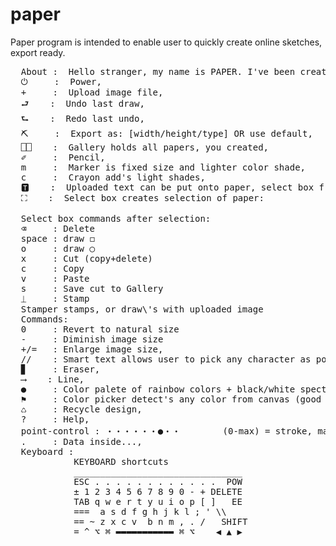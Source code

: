 # paper
Paper program is intended to enable user to quickly create online sketches, export ready. 
<pre>
  About :  Hello stranger, my name is PAPER. I've been created, to make notes, by drawing, fast, versatile and easy,
  ⏻     :  Power,
  +     :  Upload image file,
  ⮐    :  Undo last draw,
  ⮑    :  Redo last undo,
  ⛏     :  Export as: [width/height/type] OR use default,
  ⎕⎕    :  Gallery holds all papers, you created,
  ✐     :  Pencil,
  m     :  Marker is fixed size and lighter color shade,
  c     :  Crayon add's light shades,
  🆃    :  Uploaded text can be put onto paper, select box from where and width to wrap around,
  ⛶    :  Select box creates selection of paper:

  Select box commands after selection:
  ⌫     : Delete
  space : draw <span class='large'>◻︎</span>
  o     : draw <span class='large'>◯</span>
  x     : Cut (copy+delete)
  c     : Copy
  v     : Paste
  s     : Save cut to Gallery
  ⏊     : Stamp 
  Stamper stamps, or draw\'s with uploaded image
  Commands:
  0     : Revert to natural size
  -     : Diminish image size
  +/=   : Enlarge image size,
  //    : Smart text allows user to pick any character as pointer in draw,
  ▊     : Eraser,
  ⟶    : Line,
  ●     : Color palete of rainbow colors + black/white spectar,
  ⚑     : Color picker detect's any color from canvas (good for uploaded image color detecting),
  ♺     : Recycle design,
  ?     : Help,
  point-control : ・・・・・・<span class="large">●</span>・・        (0-max) = stroke, max = fill shape,
  .     : Data inside...,
  Keyboard : 
            KEYBOARD shortcuts
            ________________________________
            ESC . . . . . . . . . . . .  POW
            ± 1 2 3 4 5 6 7 8 9 <span class="bitno">0 - + DELETE</span>
            TAB q w e r t y u i <span class="bitno">o</span> p [ ]   EE
            ===  a <span class="bitno">s</span> d f g h j k l ; ' \\
            == ~ z <span class="bitno">x c v </span> b n m , . /   SHIFT
            = ^ ⌥ ⌘ <span class="bitno">▬▬▬▬▬▬▬▬▬▬▬</span> ⌘ ⌥    ◀︎ ▲ ▶︎
  </pre>
